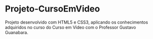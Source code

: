 # Projeto-CursoEmVideo
 Projeto desenvolvido com HTML5 e CSS3, aplicando os conhecimentos adquiridos no curso do Curso em Vídeo com o Professor Gustavo Guanabara.
